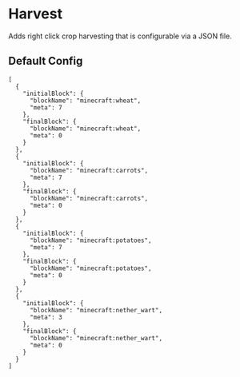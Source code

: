# Harvest

Adds right click crop harvesting that is configurable via a JSON file.

## Default Config
    [
      {
        "initialBlock": {
          "blockName": "minecraft:wheat",
          "meta": 7
        },
        "finalBlock": {
          "blockName": "minecraft:wheat",
          "meta": 0
        }
      },
      {
        "initialBlock": {
          "blockName": "minecraft:carrots",
          "meta": 7
        },
        "finalBlock": {
          "blockName": "minecraft:carrots",
          "meta": 0
        }
      },
      {
        "initialBlock": {
          "blockName": "minecraft:potatoes",
          "meta": 7
        },
        "finalBlock": {
          "blockName": "minecraft:potatoes",
          "meta": 0
        }
      },
      {
        "initialBlock": {
          "blockName": "minecraft:nether_wart",
          "meta": 3
        },
        "finalBlock": {
          "blockName": "minecraft:nether_wart",
          "meta": 0
        }
      }
    ]
